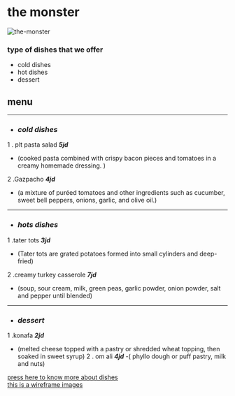 # the monster 
![the-monster](https://t4.ftcdn.net/jpg/02/26/16/97/360_F_226169724_oNuB5Yn5bZR4jNPAd3uiLFqaQcqVtylY.jpg)
### type of dishes that we offer
- cold  dishes
- hot dishes
- dessert
##  **menu** 
- - - -
- ### *cold  dishes*
1 .  plt pasta salad ***5jd***  
- (cooked pasta combined with crispy bacon pieces and tomatoes in a creamy homemade dressing. ) 

2 .Gazpacho ***4jd*** 
- (a mixture of puréed tomatoes and other ingredients such as cucumber, sweet bell peppers, onions, garlic, and olive oil.)
----
- ### *hots  dishes*
1 .tater tots ***3jd***
- (Tater tots are grated potatoes formed into small cylinders and deep-fried)

2 .creamy turkey casserole ***7jd***
- (soup, sour cream, milk, green peas, garlic powder, onion powder, salt and pepper until blended)
----
- ### *dessert*
1 .konafa ***2jd***
- (melted cheese topped with a pastry or shredded wheat topping, then soaked in sweet syrup)
2 . om ali ***4jd***
-( phyllo dough or puff pastry, milk and nuts)

[press here to know more about dishes](https://www.tasteofhome.com/collection/hotdish-recipes/)  
   [this is a wireframe images](https://drive.google.com/drive/folders/17pf0ASw7OjsRFaJ0k7RrD97OM-nyM_U6?usp=share_link)
